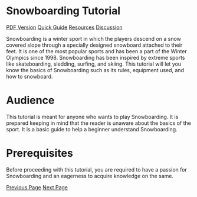 # Snowboarding Tutorial
[PDF Version](../snowboarding/snowboarding_pdf_version.md)
[Quick Guide](../snowboarding/snowboarding_quick_guide.md)
[Resources](../snowboarding/snowboarding_useful_resources.md)
[Discussion](../snowboarding/snowboarding_discussion.md)

Snowboarding is a winter sport in which the players descend on a snow covered slope through a specially designed snowboard attached to their feet. It is one of the most popular sports and has been a part of the Winter Olympics since 1998. Snowboarding has been inspired by extreme sports like skateboarding, sledding, surfing, and skiing. This tutorial will let you know the basics of Snowboarding such as its rules, equipment used, and how to snowboard.

# Audience
This tutorial is meant for anyone who wants to play Snowboarding. It is prepared keeping in mind that the reader is unaware about the basics of the sport. It is a basic guide to help a beginner understand Snowboarding.

# Prerequisites
Before proceeding with this tutorial, you are required to have a passion for Snowboarding and an eagerness to acquire knowledge on the same.


[Previous Page](../snowboarding/index.md) [Next Page](../snowboarding/snowboarding_overview.md) 
